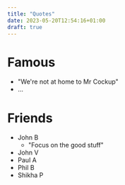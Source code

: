 ```yaml
---
title: "Quotes"
date: 2023-05-20T12:54:16+01:00
draft: true
---
```


# Famous
* "We're not at home to Mr Cockup"
* ...

# Friends
* John B
  * "Focus on the good stuff"
* John V
* Paul A
* Phil B
* Shikha P
